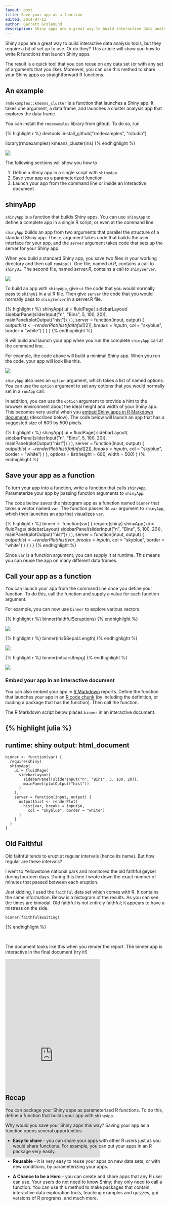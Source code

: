 ```yaml
---
layout: post
title: Save your app as a function
edited: 2014-07-11
author: Garrett Grolemund
description: Shiny apps are a great way to build interactive data analysis tools, but they require a bit of set up to use. This article will show you how to write R functions that launch Shiny apps.
---
```


Shiny apps are a great way to build interactive data analysis tools, but they require a bit of set up to use. Or do they? This article will show you how to write R functions that launch Shiny apps.

The result is a quick tool that you can reuse on any data set (or with any set of arguments that you like). Moreover, you can use this method to share your Shiny apps as straightforward R functions.

## An example

`rmdexamples::kmeans_cluster` is a function that launches a Shiny app. It takes one argument, a data frame, and launches a cluster analysis app that explores the data frame.

You can install the `rmdexamples` library from github. To do so, run

{% highlight r %}
devtools::install_github("rmdexamples", "rstudio")

library(rmdexamples)
kmeans_cluster(iris)
{% endhighlight %}

![](/images/rwidgets-cluster.png)

The following sections will show you how to

1. Define a Shiny app in a single script with `shinyApp`
2. Save your app as a parameterized function
3. Launch your app from the command line or inside an interactive document

## shinyApp

`shinyApp` is a function that builds Shiny apps. You can use `shinyApp` to define a complete app in a single R script, or even at the command line.

`shinyApp` builds an app from two arguments that parallel the structure of a standard Shiny app. The `ui` argument takes code that builds the user interface for your app, and the `server` argument takes code that sets up the server for your Shiny app.

When you build a standard Shiny app, you save two files in your working directory and then call `runApp()`. One file, named _ui.R_, contains a call to `shinyUI`. The second file, named _server.R_, contains a call to `shinyServer`.

![](/images/rwidgets-standard.png)

To build an app with `shinyApp`, give `ui` the code that you would normally pass to `shinyUI` in a ui.R file. Then give `server` the code that you would normally pass to `shinyServer` in a server.R file.

{% highlight r %}
shinyApp(
  ui = fluidPage(
    sidebarLayout(
      sidebarPanel(sliderInput("n", "Bins", 5, 100, 20)),
      mainPanel(plotOutput("hist"))
    )
  ), 
  server = function(input, output) {
    output$hist <- renderPlot( 
      hist(faithful[[2]], breaks = input$n,
        col = "skyblue", border = "white") 
    )
  }
)
{% endhighlight %}

R will build and launch your app when you run the complete `shinyApp` call at the command line.

For example,  the code above will build a minimal Shiny app. When you run the code, your app will look like this.

![](/images/rwidgets-app1.png)

`shinyApp` also uses an `option` argument, which takes a list of named options. You can use the `option` argument to set any options that you would normally set in a `runApp` call. 

In addition, you can use the `option` argument to provide a hint to the browser environment about the ideal height and width of your Shiny app. This becomes very useful when you [embed Shiny apps in R Markdown documents](../articles/interactive-docs.html) (described below). The code below will launch an app that has a suggested size of 600 by 500 pixels.

{% highlight r %}
shinyApp(
  ui = fluidPage(
    sidebarLayout(
      sidebarPanel(sliderInput("n", "Bins", 5, 100, 20)),
      mainPanel(plotOutput("hist"))
    )
  ), 
  server = function(input, output) {
    output$hist <- renderPlot( 
      hist(faithful[[2]], breaks = input$n,
        col = "skyblue", border = "white") 
    )
  },
  options = list(height = 600, width = 500)
)
{% endhighlight %}

## Save your app as a function

To turn your app into a function, write a function that calls `shinyApp`. Parameterize your app by passing function arguments to `shinyApp`.

The code below saves the histogram app as a function named `binner` that takes a vector named `var`. The function passes its `var` argument to `shinyApp`, which then launches an app that visualizes `var`.

{% highlight r %}
binner <- function(var) {
  require(shiny)
  shinyApp(
    ui = fluidPage(
      sidebarLayout(
        sidebarPanel(sliderInput("n", "Bins", 5, 100, 20)),
        mainPanel(plotOutput("hist"))
      )
    ), 
    server = function(input, output) {
      output$hist <- renderPlot( 
        hist(var, breaks = input$n,
          col = "skyblue", border = "white") 
      )
    }
  )
}
{% endhighlight %}

Since `var` is a function argument, you can supply it at runtime. This means you can reuse the app on many different data frames.

## Call your app as a function

You can launch your app from the command line once you define your function. To do this, call the function and supply a value for each function argument. 

For example, you can now use `binner` to explore various vectors.

{% highlight r %}
binner(faithful$eruptions)
{% endhighlight %}

![](/images/rwidgets-eruptions.png)

{% highlight r %}
binner(iris$Sepal.Length)
{% endhighlight %}

![](/images/rwidgets-iris.png)

{% highlight r %}
binner(mtcars$mpg)
{% endhighlight %}

![](/images/rwidgets-mtcars.png)

### Embed your app in an interactive document

You can also embed your app in [R Markdown](rmarkdown.rstudio.com) reports. Define the function that launches your app in an [R code chunk](http://rmarkdown.rstudio.com/authoring_rcodechunks.html) (by including the definition, or loading a package that has the function). Then call the function.

The R Markdown script below places `binner` in an interactive document.

{% highlight julia %}
---
runtime: shiny
output: html_document
---

```{r echo = FALSE}
binner <- function(var) {
  require(shiny)
  shinyApp(
    ui = fluidPage(
      sidebarLayout(
        sidebarPanel(sliderInput("n", "Bins", 5, 100, 20)),
        mainPanel(plotOutput("hist"))
      )
    ), 
    server = function(input, output) {
      output$hist <- renderPlot( 
        hist(var, breaks = input$n,
          col = "skyblue", border = "white") 
      )
    }
  )
}
```

## Old Faithful

Old faithful tends to erupt at regular intervals (hence its name). But how regular are these intervals?  

I went to Yellowstone national park and monitored the old faithful geyser during fourteen days. During this time I wrote down the exact number of minutes that passed between each eruption.

Just kidding, I used the `faithful` data set which comes with R. It contains the same information. Below is a histogram of the results. As you can see the times are bimodal. Old faithful is not entirely faithful; it appears to have a mistress on the side.

```{r echo = FALSE}
binner(faithful$waiting)
```
{% endhighlight %}

<br>

The document looks like this when you render the report. The binner app is interactive in the final document (try it!)

<iframe src="https://gallery.shinyapps.io/old-faithful/" frameborder="no" class="scale65" height="625px" style="margin-bottom: -230px;"></iframe>

## Recap

You can package your Shiny apps as parameterized R functions. To do this, define a function that builds your app with `shinyApp`.

Why would you save your Shiny apps this way? Saving your app as a function opens several opportunities

* **Easy to share** - you can share your apps with other R users just as you would share functions. For example, you can put your apps in an R package very easily.

* **Reusable** - it is very easy to reuse your apps on new data sets, or with new conditions, by parameterizing your apps.

* **A Chance to be a Hero** - you can create and share apps that any R user can use. Your users do not need to know Shiny; they only need to call a function. You can use this method to make packages that contain interactive data exploration tools, teaching examples and quizzes, gui versions of R programs, and much more.






